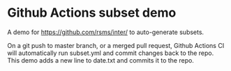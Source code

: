# Github Actions subset demo

A demo for <https://github.com/rsms/inter/> to auto-generate subsets.

On a git push to master branch, or a merged pull request, Github Actions CI will
automatically run subset.yml and commit changes back to the repo. This demo adds
a new line to date.txt and commits it to the repo.
